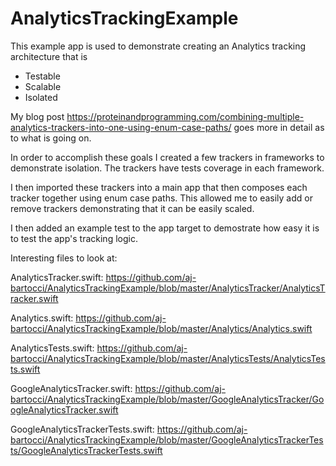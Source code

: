 # AnalyticsTrackingExample

This example app is used to demonstrate creating an Analytics tracking architecture that is 
- Testable 
- Scalable 
- Isolated 

My blog post https://proteinandprogramming.com/combining-multiple-analytics-trackers-into-one-using-enum-case-paths/ goes more in detail as to what is going on. 

In order to accomplish these goals I created a few trackers in frameworks to demonstrate isolation. 
The trackers have tests coverage in each framework. 

I then imported these trackers into a main app that then composes each tracker together using enum case paths. This allowed me to easily add or remove trackers demonstrating that it can be easily scaled. 

I then added an example test to the app target to demostrate how easy it is to test the app's tracking logic. 

Interesting files to look at: 

AnalyticsTracker.swift: https://github.com/aj-bartocci/AnalyticsTrackingExample/blob/master/AnalyticsTracker/AnalyticsTracker.swift

Analytics.swift: https://github.com/aj-bartocci/AnalyticsTrackingExample/blob/master/Analytics/Analytics.swift

AnalyticsTests.swift: https://github.com/aj-bartocci/AnalyticsTrackingExample/blob/master/AnalyticsTests/AnalyticsTests.swift

GoogleAnalyticsTracker.swift: https://github.com/aj-bartocci/AnalyticsTrackingExample/blob/master/GoogleAnalyticsTracker/GoogleAnalyticsTracker.swift

GoogleAnalyticsTrackerTests.swift: https://github.com/aj-bartocci/AnalyticsTrackingExample/blob/master/GoogleAnalyticsTrackerTests/GoogleAnalyticsTrackerTests.swift
